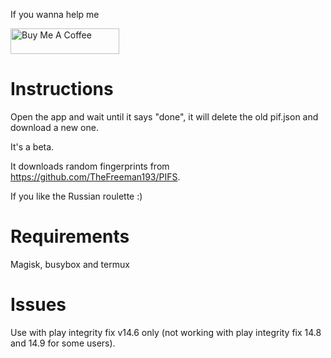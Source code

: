 If you wanna help me

<a href="https://www.buymeacoffee.com/daboynb" target="_blank"><img src="https://cdn.buymeacoffee.com/buttons/default-orange.png" alt="Buy Me A Coffee" height="41" width="174"></a>

# Instructions
Open the app and wait until it says "done", it will delete the old pif.json and download a new one.

It's a beta.

It downloads random fingerprints from https://github.com/TheFreeman193/PIFS. 

If you like the Russian roulette :)

# Requirements
Magisk, busybox and termux

# Issues 
Use with play integrity fix v14.6 only (not working with play integrity fix 14.8 and 14.9 for some users).
